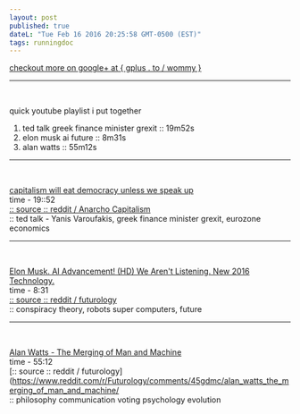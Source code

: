 ```yaml
---
layout: post
published: true
dateL: "Tue Feb 16 2016 20:25:58 GMT-0500 (EST)"
tags: runningdoc
---
```



[checkout more on google+ at { gplus . to / wommy } ](gplus.to/wommy)

<hr>
<br/>

quick youtube playlist i put together


1. ted talk greek finance minister grexit :: 19m52s 
2. elon musk ai future :: 8m31s
3. alan watts :: 55m12s

<hr>
<br/>

[capitalism will eat democracy unless we speak up](https://youtu.be/GB4s5b9NL3I)
<br/> time - 19::52
<br/> [:: source :: reddit / Anarcho Capitalism](https://www.reddit.com/r/Anarcho_Capitalism/comments/45yqnh/wow_ted_talks_really_suck_now_capitalism_will_eat/)
<br/> :: ted talk - Yanis Varoufakis, greek finance minister grexit, eurozone economics

<hr>
<br/>

[Elon Musk. AI Advancement! (HD) We Aren't Listening. New 2016 Technology.](https://www.youtube.com/watch?v=RrXS24CDqc4)
<br/> time - 8:31
<br/> [:: source :: reddit / futurology](https://www.reddit.com/r/Futurology/comments/45icn1/elon_musk_ai_advancement_will_be_here_before_we/)
<br/> :: conspiracy theory, robots super computers, future

<hr>
<br/>

[Alan Watts - The Merging of Man and Machine](https://www.youtube.com/watch?v=_aeC8zcS1TU)
<br/>
time - 55:12
<br/> [:: source :: reddit / futurology](https://www.reddit.com/r/Futurology/comments/45gdmc/alan_watts_the_merging_of_man_and_machine/
<br/> :: philosophy communication voting psychology evolution